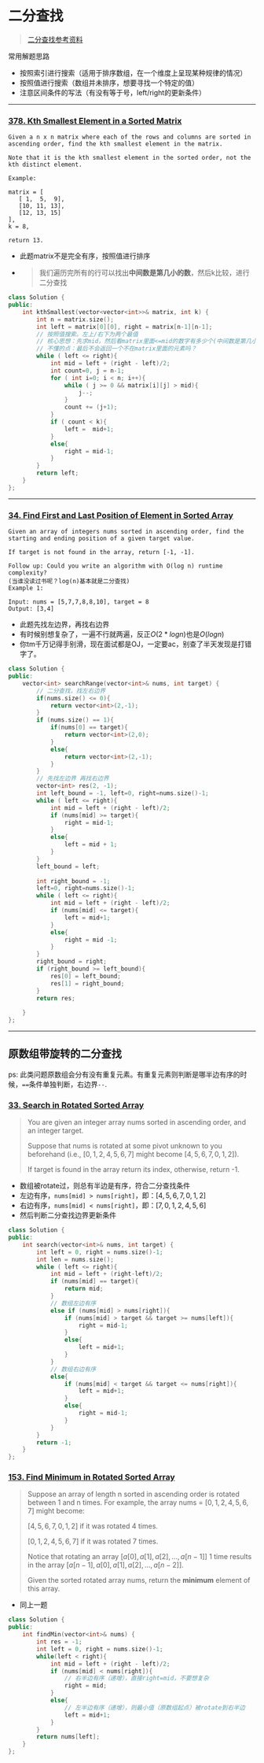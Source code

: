# 二分查找

> [二分查找参考资料](https://github.com/labuladong/fucking-algorithm/blob/master/%E7%AE%97%E6%B3%95%E6%80%9D%E7%BB%B4%E7%B3%BB%E5%88%97/%E4%BA%8C%E5%88%86%E6%9F%A5%E6%89%BE%E8%AF%A6%E8%A7%A3.md)

常用解题思路
- 按照索引进行搜索（适用于排序数组，在一个维度上呈现某种规律的情况）
- 按照值进行搜索（数组并未排序，想要寻找一个特定的值）
- 注意区间条件的写法（有没有等于号，left/right的更新条件）

---

### [378. Kth Smallest Element in a Sorted Matrix](https://leetcode.com/problems/kth-smallest-element-in-a-sorted-matrix/)
```
Given a n x n matrix where each of the rows and columns are sorted in ascending order, find the kth smallest element in the matrix.

Note that it is the kth smallest element in the sorted order, not the kth distinct element.

Example:

matrix = [
   [ 1,  5,  9],
   [10, 11, 13],
   [12, 13, 15]
],
k = 8,

return 13.
```
- 此题matrix不是完全有序，按照值进行排序
- > 我们遍历完所有的行可以找出**中间数是第几小的数**，然后k比较，进行二分查找
```c++
class Solution {
public:
    int kthSmallest(vector<vector<int>>& matrix, int k) {
        int n = matrix.size();
        int left = matrix[0][0], right = matrix[n-1][n-1];
        // 按照值搜索。左上/右下为两个最值
        // 核心思想：先求mid，然后看matrix里面<=mid的数字有多少个(中间数是第几小的数字)，根据count和k的大小关系更新左右值
        // 不懂的点：最后不会返回一个不在matrix里面的元素吗？
        while ( left <= right){
            int mid = left + (right - left)/2;
            int count=0, j = n-1;
            for ( int i=0; i < n; i++){
                while ( j >= 0 && matrix[i][j] > mid){
                    j--;
                }
                count += (j+1);
            }
            if ( count < k){
                left =  mid+1;
            }
            else{
                right = mid-1;
            }
        }
        return left;
    }
};
```

---

### [34. Find First and Last Position of Element in Sorted Array](https://leetcode.com/problems/find-first-and-last-position-of-element-in-sorted-array/)
```
Given an array of integers nums sorted in ascending order, find the starting and ending position of a given target value.

If target is not found in the array, return [-1, -1].

Follow up: Could you write an algorithm with O(log n) runtime complexity?
(当谁没读过书呢？log(n)基本就是二分查找)
Example 1:

Input: nums = [5,7,7,8,8,10], target = 8
Output: [3,4]
```
- 此题先找左边界，再找右边界
- 有时候别想复杂了，一遍不行就两遍，反正$O(2* log n)$也是$O(log n)$
- 你tm千万记得手别滑，现在面试都是OJ，一定要ac，别查了半天发现是打错字了。
```c++
class Solution {
public:
    vector<int> searchRange(vector<int>& nums, int target) {
        // 二分查找，找左右边界
        if(nums.size() <= 0){
            return vector<int>(2,-1);
        } 
        if (nums.size() == 1){
            if(nums[0] == target){
                return vector<int>(2,0);
            }
            else{
                return vector<int>(2,-1);
            } 
        }
        // 先找左边界 再找右边界
        vector<int> res(2, -1);
        int left_bound = -1, left=0, right=nums.size()-1;
        while ( left <= right){
            int mid = left + (right - left)/2;
            if (nums[mid] >= target){
                right = mid-1;
            }
            else{
                left = mid + 1;
            }
        }
        left_bound = left;
        
        int right_bound = -1;
        left=0, right=nums.size()-1;
        while ( left <= right){
            int mid = left + (right - left)/2;
            if (nums[mid] <= target){
                left = mid+1;
            }
            else{
                right = mid -1;
            }
        }
        right_bound = right;
        if (right_bound >= left_bound){
            res[0] = left_bound;
            res[1] = right_bound;
        }
        return res;
        
    }
};
```
---
## 原数组带旋转的二分查找

ps: 此类问题原数组会分有没有重复元素。有重复元素则判断是哪半边有序的时候，`==`条件单独判断，右边界`--`.

### [33. Search in Rotated Sorted Array](https://leetcode.com/problems/search-in-rotated-sorted-array/)

>You are given an integer array nums sorted in ascending order, and an integer target.
>
> Suppose that nums is rotated at some pivot unknown to you beforehand (i.e., $[0,1,2,4,5,6,7]$ might become $[4,5,6,7,0,1,2]$).
>
> If target is found in the array return its index, otherwise, return -1.
- 数组被rotate过，则总有半边是有序，符合二分查找条件
- 左边有序，`nums[mid] > nums[right]`，即：$[4,5,6,7,0,1,2]$
- 右边有序，`nums[mid] < nums[right]`，即：$[7,0,1,2,4,5,6]$
- 然后判断二分查找边界更新条件
```c++
class Solution {
public:
    int search(vector<int>& nums, int target) {
        int left = 0, right = nums.size()-1;
        int len = nums.size();
        while ( left <= right){
            int mid = left + (right-left)/2;
            if (nums[mid] == target){
                return mid;
            }
            // 数组左边有序
            else if (nums[mid] > nums[right]){
                if (nums[mid] > target && target >= nums[left]){
                    right = mid-1;
                }
                else{
                    left = mid+1;
                }
            }
            // 数组右边有序
            else{
                if (nums[mid] < target && target <= nums[right]){
                    left = mid+1;
                }
                else{
                    right = mid-1;
                }
            }
        }
        return -1;
    }
};
```

### [153. Find Minimum in Rotated Sorted Array](https://leetcode.com/problems/find-minimum-in-rotated-sorted-array/)

> Suppose an array of length n sorted in ascending order is rotated between 1 and n times. For example, the array nums = $[0,1,2,4,5,6,7]$ might become:
> 
> $[4,5,6,7,0,1,2]$ if it was rotated 4 times.
> 
> $[0,1,2,4,5,6,7]$ if it was rotated 7 times.
> 
> Notice that rotating an array $[a[0], a[1], a[2], ..., a[n-1]]$ 1 time results in the array $[a[n-1], a[0], a[1], a[2], ..., a[n-2]]$.
> 
>Given the sorted rotated array nums, return the **minimum** element of this array.
- 同上一题
```c++
class Solution {
public:
    int findMin(vector<int>& nums) {
        int res = -1;
        int left = 0, right = nums.size()-1;
        while(left < right){
            int mid = left + (right - left)/2;
            if (nums[mid] < nums[right]){ 
                // 右半边有序（递增），直接right=mid，不要想复杂
                right = mid;
            }
            else{
                // 左半边有序（递增），则最小值（原数组起点）被rotate到右半边
                left = mid+1;
            }
        }
        return nums[left];
    }
};
```
